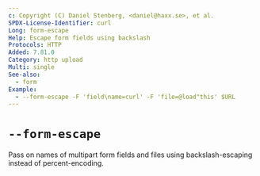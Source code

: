 ```yaml
---
c: Copyright (C) Daniel Stenberg, <daniel@haxx.se>, et al.
SPDX-License-Identifier: curl
Long: form-escape
Help: Escape form fields using backslash
Protocols: HTTP
Added: 7.81.0
Category: http upload
Multi: single
See-also:
  - form
Example:
  - --form-escape -F 'field\name=curl' -F 'file=@load"this' $URL
---
```


# `--form-escape`

Pass on names of multipart form fields and files using backslash-escaping
instead of percent-encoding.
